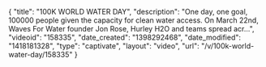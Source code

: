 {
    "title": "100K WORLD WATER DAY",
    "description": "One day, one goal, 100000 people given the capacity for clean water access. On March 22nd, Waves For Water founder Jon Rose, Hurley H2O and teams spread acr...",
    "videoid": "158335",
    "date_created": "1398292468",
    "date_modified": "1418181328",
    "type": "captivate",
    "layout": "video",
    "url": "\/v\/100k-world-water-day\/158335"
}